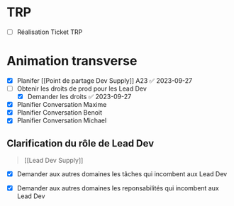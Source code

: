 # TRP

- [ ] Réalisation Ticket TRP
# Animation transverse

- [x] Planifer [[Point de partage Dev Supply]] A23 ✅ 2023-09-27
- [ ] Obtenir les droits de prod pour les Lead Dev
	- [x] Demander les droits ✅ 2023-09-27
- [x] Planifier Conversation Maxime
- [x] Planifier Conversation Benoit
- [x] Planifier Conversation Michael

## Clarification du rôle de Lead Dev

> [[Lead Dev Supply]]

- [x] Demander aux autres domaines les tâches qui incombent aux Lead Dev
- [x] Demander aux autres domaines les reponsabilités qui incombent aux Lead Dev

